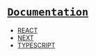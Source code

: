 # [`Documentation`](../index.md)

- [REACT](./REACT/index.md)
- [NEXT](./NEXT/index.md)
- [TYPESCRIPT](./TYPESCRIPT/index.md)
